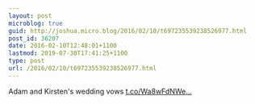 ```yaml
---
layout: post
microblog: true
guid: http://joshua.micro.blog/2016/02/10/t697235539238526977.html
post_id: 36207
date: 2016-02-10T12:48:01+1100
lastmod: 2019-07-30T17:41:25+1100
type: post
url: /2016/02/10/t697235539238526977.html
---
```

Adam and Kirsten's wedding vows [t.co/Wa8wFdNWe...](https://t.co/Wa8wFdNWeq)
